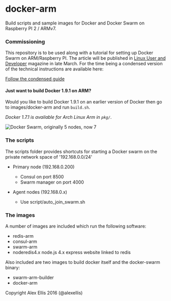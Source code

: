 docker-arm
=================

Build scripts and sample images for Docker and Docker Swarm on Raspberry PI 2 / ARMv7.

### Commissioning

This repository is to be used along with a tutorial for setting up Docker Swarm on ARM/Raspberry PI. The article will be published in [Linux User and Developer](http://www.linuxuser.co.uk) magazine in late March. For the time being a condensed version of the technical instructions are available here:

[Follow the condensed guide](https://github.com/alexellis/docker-arm/blob/master/GUIDE.md)

#### Just want to build Docker 1.9.1 on ARM?

Would you like to build Docker 1.9.1 on an earlier version of Docker then go to images/docker-arm and run `build.sh`.

*Docker 1.7.1 is available for Arch Linux Arm in `pkg/`.*

![Docker Swarm, originally 5 nodes, now 7](http://blog.alexellis.io/content/images/2015/11/11375892_501978669969619_1957604497_n.jpg)


### The scripts

The scripts folder provides shortcuts for starting a Docker swarm on the private network space of '192.168.0.0/24'
- Primary node (192.168.0.200)
  - Consul on port 8500
  - Swarm manager on port 4000

- Agent nodes (192.168.0.x)
  - Use script/auto\_join\_swarm.sh

### The images

A number of images are included which run the following software:
- redis-arm
- consul-arm
- swarm-arm
- noderedis4.x node.js 4.x express website linked to redis

Also included are two images to build docker itself and the docker-swarm binary:
- swarm-arm-builder
- docker-arm


Copyright Alex Ellis 2016 (@alexellis)
